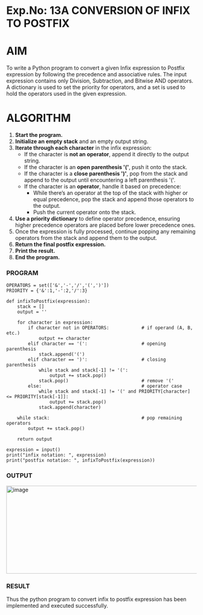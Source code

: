 # Exp.No: 13A  CONVERSION OF INFIX TO POSTFIX

 # AIM  
To write a Python program to convert a given Infix expression to Postfix expression by following the precedence and associative rules. The input expression contains only Division, Subtraction, and Bitwise AND operators. A dictionary is used to set the priority for operators, and a set is used to hold the operators used in the given expression.

# ALGORITHM

1. **Start the program.**
2. **Initialize an empty stack** and an empty output string.
3. **Iterate through each character** in the infix expression:
   - If the character is **not an operator**, append it directly to the output string.
   - If the character is an **open parenthesis '('**, push it onto the stack.
   - If the character is a **close parenthesis ')'**, pop from the stack and append to the output until encountering a left parenthesis '('.
   - If the character is an **operator**, handle it based on precedence:
     - While there’s an operator at the top of the stack with higher or equal precedence, pop the stack and append those operators to the output.
     - Push the current operator onto the stack.
4. **Use a priority dictionary** to define operator precedence, ensuring higher precedence operators are placed before lower precedence ones.
5. Once the expression is fully processed, continue popping any remaining operators from the stack and append them to the output.
6. **Return the final postfix expression.**
7. **Print the result.**
8. **End the program.**

### PROGRAM
```
OPERATORS = set(['&','-','/','(',')'])
PRIORITY = {'&':1,'-':2,'/':3}

def infixToPostfix(expression):
    stack = []
    output = ''

    for character in expression:
        if character not in OPERATORS:            # if operand (A, B, etc.)
            output += character
        elif character == '(':                    # opening parenthesis
            stack.append('(')
        elif character == ')':                    # closing parenthesis
            while stack and stack[-1] != '(':
                output += stack.pop()
            stack.pop()                           # remove '('
        else:                                     # operator case
            while stack and stack[-1] != '(' and PRIORITY[character] <= PRIORITY[stack[-1]]:
                output += stack.pop()
            stack.append(character)

    while stack:                                  # pop remaining operators
        output += stack.pop()

    return output

expression = input()
print("infix notation: ", expression)
print("postfix notation: ", infixToPostfix(expression))
```

### OUTPUT
<img width="1178" height="232" alt="image" src="https://github.com/user-attachments/assets/3363f3f5-a572-4850-b442-0d6e0b1aa4e2" />


### RESULT
Thus the python program to convert infix to postfix expression has been implemented and executed successfully.
